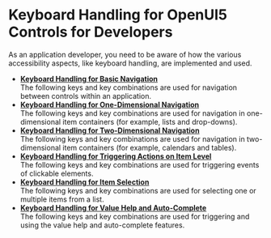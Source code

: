 <!-- loio3e631addc9094499a74242cba38e6def -->

# Keyboard Handling for OpenUI5 Controls for Developers

As an application developer, you need to be aware of how the various accessibility aspects, like keyboard handling, are implemented and used.

-   **[Keyboard Handling for Basic Navigation](keyboard-handling-for-basic-navigation-b59f13d.md "The following keys and key combinations are used for navigation between controls within
		an application.")**  
The following keys and key combinations are used for navigation between controls within an application.
-   **[Keyboard Handling for One-Dimensional Navigation](keyboard-handling-for-one-dimensional-navigation-a1f59aa.md "The following keys and key combinations are used for navigation in one-dimensional item
		containers (for example, lists and drop-downs).")**  
The following keys and key combinations are used for navigation in one-dimensional item containers \(for example, lists and drop-downs\).
-   **[Keyboard Handling for Two-Dimensional Navigation](keyboard-handling-for-two-dimensional-navigation-f1bd982.md "The following keys and key combinations are used for navigation in two-dimensional item containers (for example, calendars and
		tables).")**  
The following keys and key combinations are used for navigation in two-dimensional item containers \(for example, calendars and tables\).
-   **[Keyboard Handling for Triggering Actions on Item Level](keyboard-handling-for-triggering-actions-on-item-level-81c68e4.md "The following keys and key combinations are used for triggering events of clickable elements.")**  
The following keys and key combinations are used for triggering events of clickable elements.
-   **[Keyboard Handling for Item Selection](keyboard-handling-for-item-selection-8a0d4ef.md "The following keys and key combinations are used for selecting one or multiple items from a list.")**  
The following keys and key combinations are used for selecting one or multiple items from a list.
-   **[Keyboard Handling for Value Help and Auto-Complete](keyboard-handling-for-value-help-and-auto-complete-182879f.md "The following keys and key combinations are used for triggering and using the value help and auto-complete features.")**  
The following keys and key combinations are used for triggering and using the value help and auto-complete features.

